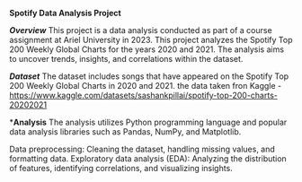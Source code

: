 **Spotify Data Analysis Project**

***Overview***
This project is a data analysis conducted as part of a course assignment at Ariel University in 2023. 
This project analyzes the Spotify Top 200 Weekly Global Charts for the years 2020 and 2021. 
The analysis aims to uncover trends, insights, and correlations within the dataset.

***Dataset***
The dataset includes songs that have appeared on the Spotify Top 200 Weekly Global Charts in 2020 and 2021.
the data taken fron Kaggle -
https://www.kaggle.com/datasets/sashankpillai/spotify-top-200-charts-20202021

***Analysis**
The analysis utilizes Python programming language and popular data analysis libraries such as Pandas, NumPy, and Matplotlib.

Data preprocessing: Cleaning the dataset, handling missing values, and formatting data.
Exploratory data analysis (EDA): Analyzing the distribution of features, identifying correlations, and visualizing insights.
